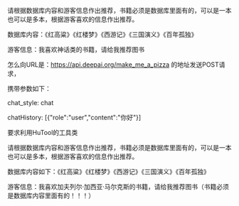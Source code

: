 请根据数据库内容和游客信息作出推荐，书籍必须是数据库里面有的，可以是一本也可以是多本，根据游客喜欢的信息作出推荐。

数据库内容：《红高粱》《红楼梦》《西游记》《三国演义》《百年孤独》

游客信息：我喜欢神话类的书籍，请给我推荐图书



怎么向URL是：https://api.deepai.org/make_me_a_pizza 的地址发送POST请求，

携带参数如下：

chat_style: chat

chatHistory: [{"role":"user","content":"你好"}]

要求利用HuTool的工具类



请根据数据库内容和游客信息作出推荐，书籍必须是数据库里面有的，可以是一本也可以是多本，根据游客喜欢的信息作出推荐。

数据库内容如下：《红高粱》《红楼梦》《西游记》《三国演义》《百年孤独》

游客信息：我喜欢加夫列尔·加西亚·马尔克斯的书籍，请给我推荐图书（书籍必须是数据库内容里面有的！！！）
